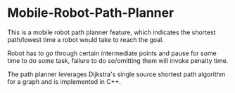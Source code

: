 # Mobile-Robot-Path-Planner

This is a mobile robot path planner feature, which indicates the shortest path/lowest time a robot would take to reach the goal.

Robot has to go through certain intermediate points and pause for some time to do some task, failure to do so/omitting them will invoke
penalty time.

The path planner leverages Dijkstra's single source shortest path algorithm for a graph and is implemented in C++.
